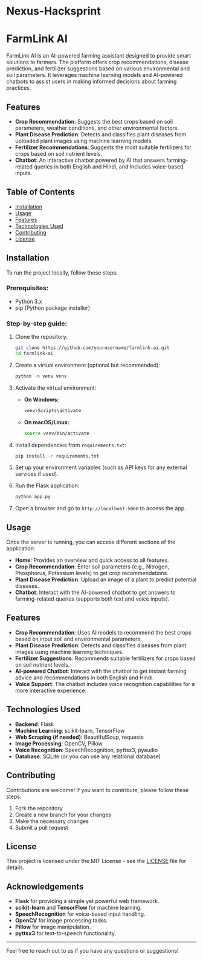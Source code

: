 ﻿# Nexus-Hacksprint

# FarmLink AI

FarmLink AI is an AI-powered farming assistant designed to provide smart solutions to farmers. The platform offers crop recommendations, disease prediction, and fertilizer suggestions based on various environmental and soil parameters. It leverages machine learning models and AI-powered chatbots to assist users in making informed decisions about farming practices.

## Features
- **Crop Recommendation**: Suggests the best crops based on soil parameters, weather conditions, and other environmental factors.
- **Plant Disease Prediction**: Detects and classifies plant diseases from uploaded plant images using machine learning models.
- **Fertilizer Recommendations**: Suggests the most suitable fertilizers for crops based on soil nutrient levels.
- **Chatbot**: An interactive chatbot powered by AI that answers farming-related queries in both English and Hindi, and includes voice-based inputs.

## Table of Contents
- [Installation](#installation)
- [Usage](#usage)
- [Features](#features)
- [Technologies Used](#technologies-used)
- [Contributing](#contributing)
- [License](#license)

## Installation

To run the project locally, follow these steps:

### Prerequisites:
- Python 3.x
- pip (Python package installer)

### Step-by-step guide:

1. Clone the repository:

    ```bash
    git clone https://github.com/yourusername/farmlink-ai.git
    cd farmlink-ai
    ```

2. Create a virtual environment (optional but recommended):

    ```bash
    python -m venv venv
    ```

3. Activate the virtual environment:

    - **On Windows:**

        ```bash
        venv\Scripts\activate
        ```

    - **On macOS/Linux:**

        ```bash
        source venv/bin/activate
        ```

4. Install dependencies from `requirements.txt`:

    ```bash
    pip install -r requirements.txt
    ```

5. Set up your environment variables (such as API keys for any external services if used).

6. Run the Flask application:

    ```bash
    python app.py
    ```

7. Open a browser and go to `http://localhost:5000` to access the app.

## Usage

Once the server is running, you can access different sections of the application:

- **Home**: Provides an overview and quick access to all features.
- **Crop Recommendation**: Enter soil parameters (e.g., Nitrogen, Phosphorus, Potassium levels) to get crop recommendations.
- **Plant Disease Prediction**: Upload an image of a plant to predict potential diseases.
- **Chatbot**: Interact with the AI-powered chatbot to get answers to farming-related queries (supports both text and voice inputs).

## Features

- **Crop Recommendation**: Uses AI models to recommend the best crops based on input soil and environmental parameters.
- **Plant Disease Prediction**: Detects and classifies diseases from plant images using machine learning techniques.
- **Fertilizer Suggestions**: Recommends suitable fertilizers for crops based on soil nutrient levels.
- **AI-powered Chatbot**: Interact with the chatbot to get instant farming advice and recommendations in both English and Hindi.
- **Voice Support**: The chatbot includes voice recognition capabilities for a more interactive experience.

## Technologies Used

- **Backend**: Flask
- **Machine Learning**: scikit-learn, TensorFlow
- **Web Scraping (if needed)**: BeautifulSoup, requests
- **Image Processing**: OpenCV, Pillow
- **Voice Recognition**: SpeechRecognition, pyttsx3, pyaudio
- **Database**: SQLite (or you can use any relational database)

## Contributing

Contributions are welcome! If you want to contribute, please follow these steps:

1. Fork the repository
2. Create a new branch for your changes
3. Make the necessary changes
4. Submit a pull request

## License

This project is licensed under the MIT License - see the [LICENSE](LICENSE) file for details.

## Acknowledgements

- **Flask** for providing a simple yet powerful web framework.
- **scikit-learn** and **TensorFlow** for machine learning.
- **SpeechRecognition** for voice-based input handling.
- **OpenCV** for image processing tasks.
- **Pillow** for image manipulation.
- **pyttsx3** for text-to-speech functionality.

---

Feel free to reach out to us if you have any questions or suggestions!
